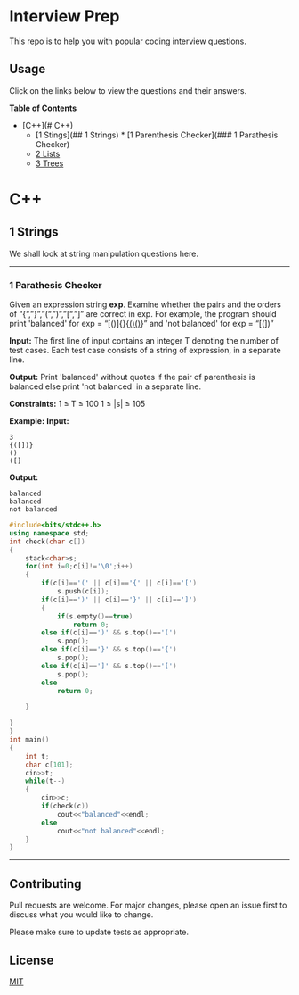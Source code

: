 # Interview Prep

This repo is to help you with popular coding interview questions.

## Usage

Click on the links below to view the questions and their answers.

**Table of Contents**


   * [C++](# C++)
      * [1 Stings](## 1 Strings)
            * [1 Parenthesis Checker](### 1 Parathesis Checker)
      * [2 Lists](#2-cpp-lists)
      * [3 Trees](#3-cpp-trees)


# C++

## 1 Strings

We shall look at string manipulation questions here.

***	
### 1 Parathesis Checker
Given an expression string **exp**. Examine whether the pairs and the orders of “{“,”}”,”(“,”)”,”[“,”]” are correct in exp.
For example, the program should print 'balanced' for exp = “[()]{}{[()()]()}” and 'not balanced' for exp = “[(])”

**Input:**
The first line of input contains an integer T denoting the number of test cases.  Each test case consists of a string of expression, in a separate line.

**Output:**
Print 'balanced' without quotes if the pair of parenthesis is balanced else print 'not balanced' in a separate line.

**Constraints:**
1 ≤ T ≤ 100
1 ≤ |s| ≤ 105

**Example:**
**Input:**
```code
3
{([])}
()
([]
```

**Output:**
```code
balanced
balanced
not balanced
```

```cpp
#include<bits/stdc++.h>
using namespace std;
int check(char c[])
{
    stack<char>s;
    for(int i=0;c[i]!='\0';i++)
    {
        if(c[i]=='(' || c[i]=='{' || c[i]=='[')
            s.push(c[i]);
        if(c[i]==')' || c[i]=='}' || c[i]==']')
        {
            if(s.empty()==true)
                return 0;
        else if(c[i]==')' && s.top()=='(')
            s.pop();
        else if(c[i]=='}' && s.top()=='{')
            s.pop();
        else if(c[i]==']' && s.top()=='[')
            s.pop();
        else
            return 0;

    }

}
}
int main()
{
    int t;
    char c[101];
    cin>>t;
    while(t--)
    {
        cin>>c;
        if(check(c))
            cout<<"balanced"<<endl;
        else
            cout<<"not balanced"<<endl;
    }
}
```
***	

## Contributing
Pull requests are welcome. For major changes, please open an issue first to discuss what you would like to change.

Please make sure to update tests as appropriate.

## License
[MIT](https://choosealicense.com/licenses/mit/)